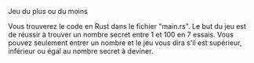 Jeu du plus ou du moins

Vous trouverez le code en Rust dans le fichier "main.rs". Le but du jeu est de réussir à trouver un nombre secret entre 1 et 100 en 7 essais. Vous pouvez seulement entrer un nombre et le jeu vous dira s'il est supérieur, inférieur ou égal au nombre secret à deviner.
